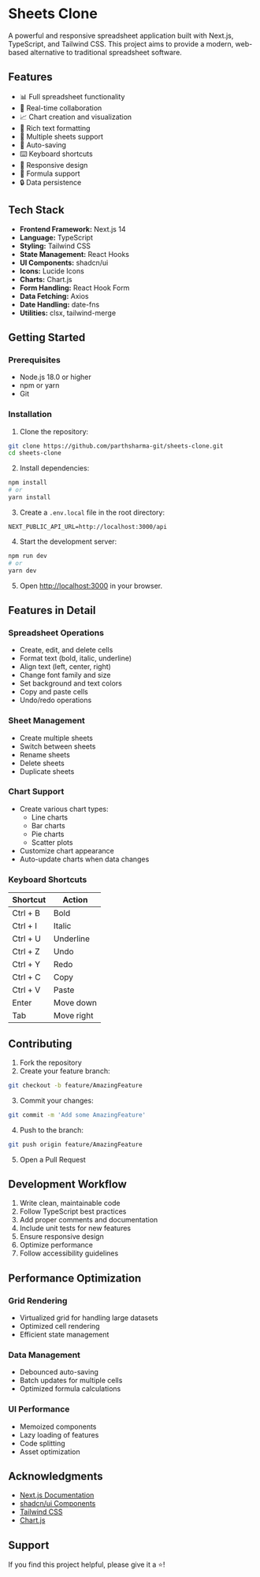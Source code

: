 # Sheets Clone

A powerful and responsive spreadsheet application built with Next.js, TypeScript, and Tailwind CSS. This project aims to provide a modern, web-based alternative to traditional spreadsheet software.

## Features

- 📊 Full spreadsheet functionality
- 📝 Real-time collaboration
- 📈 Chart creation and visualization
- 🎨 Rich text formatting
- 📑 Multiple sheets support 
- 🔄 Auto-saving
- ⌨️ Keyboard shortcuts
- 📱 Responsive design
- 🎯 Formula support
- 🔒 Data persistence

## Tech Stack

- **Frontend Framework:** Next.js 14
- **Language:** TypeScript
- **Styling:** Tailwind CSS
- **State Management:** React Hooks
- **UI Components:** shadcn/ui
- **Icons:** Lucide Icons
- **Charts:** Chart.js
- **Form Handling:** React Hook Form
- **Data Fetching:** Axios
- **Date Handling:** date-fns
- **Utilities:** clsx, tailwind-merge

## Getting Started

### Prerequisites

- Node.js 18.0 or higher
- npm or yarn
- Git

### Installation

1. Clone the repository:
```bash
git clone https://github.com/parthsharma-git/sheets-clone.git
cd sheets-clone
```

2. Install dependencies:
```bash
npm install
# or
yarn install
```

3. Create a `.env.local` file in the root directory:
```env
NEXT_PUBLIC_API_URL=http://localhost:3000/api
```

4. Start the development server:
```bash
npm run dev
# or
yarn dev
```

5. Open [http://localhost:3000](http://localhost:3000) in your browser.

## Features in Detail

### Spreadsheet Operations

- Create, edit, and delete cells
- Format text (bold, italic, underline)
- Align text (left, center, right)
- Change font family and size
- Set background and text colors
- Copy and paste cells
- Undo/redo operations

### Sheet Management

- Create multiple sheets
- Switch between sheets
- Rename sheets
- Delete sheets
- Duplicate sheets

### Chart Support

- Create various chart types:
  - Line charts
  - Bar charts
  - Pie charts
  - Scatter plots
- Customize chart appearance
- Auto-update charts when data changes

### Keyboard Shortcuts

| Shortcut | Action |
|----------|--------|
| Ctrl + B | Bold |
| Ctrl + I | Italic |
| Ctrl + U | Underline |
| Ctrl + Z | Undo |
| Ctrl + Y | Redo |
| Ctrl + C | Copy |
| Ctrl + V | Paste |
| Enter | Move down |
| Tab | Move right |

## Contributing

1. Fork the repository
2. Create your feature branch:
```bash
git checkout -b feature/AmazingFeature
```

3. Commit your changes:
```bash
git commit -m 'Add some AmazingFeature'
```

4. Push to the branch:
```bash
git push origin feature/AmazingFeature
```

5. Open a Pull Request

## Development Workflow

1. Write clean, maintainable code
2. Follow TypeScript best practices
3. Add proper comments and documentation
4. Include unit tests for new features
5. Ensure responsive design
6. Optimize performance
7. Follow accessibility guidelines

## Performance Optimization

### Grid Rendering
- Virtualized grid for handling large datasets
- Optimized cell rendering
- Efficient state management

### Data Management
- Debounced auto-saving
- Batch updates for multiple cells
- Optimized formula calculations

### UI Performance
- Memoized components
- Lazy loading of features
- Code splitting
- Asset optimization

## Acknowledgments

- [Next.js Documentation](https://nextjs.org/docs)
- [shadcn/ui Components](https://ui.shadcn.com)
- [Tailwind CSS](https://tailwindcss.com)
- [Chart.js](https://www.chartjs.org)

## Support

If you find this project helpful, please give it a ⭐️!

